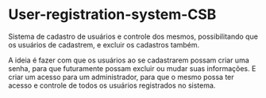 # User-registration-system-CSB
Sistema de cadastro de usuários e controle dos mesmos, possibilitando que os usuários de cadastrem, e excluir os cadastros também.


A ideia é fazer com que os usuários ao se cadastrarem possam criar uma senha, para que futuramente possam excluir ou mudar suas informações. E criar um acesso para um administrador, para que o mesmo possa ter acesso e controle de todos os usuários registrados no sistema.
